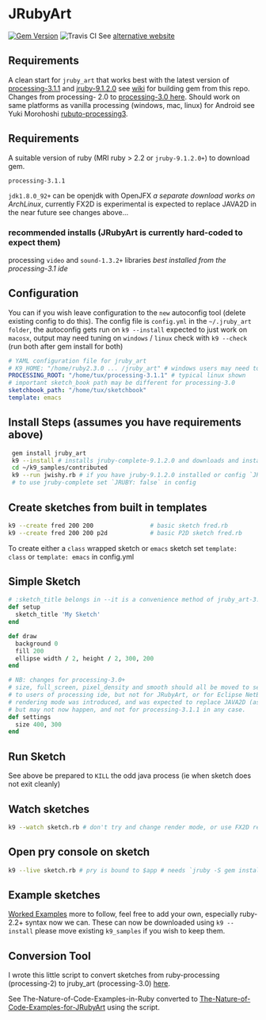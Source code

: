 
# JRubyArt
[![Gem Version](https://badge.fury.io/rb/jruby_art.svg)](http://badge.fury.io/rb/jruby_art)
![Travis CI](https://travis-ci.org/ruby-processing/JRubyArt.svg)
See [alternative website](http://ruby-processing.github.io/)
## Requirements
A clean start for `jruby_art` that works best with the latest version of [processing-3.1.1](https://github.com/processing/processing/releases) and [jruby-9.1.2.0](http://jruby.org/download) see [wiki](https://github.com/ruby-processing/JRubyArt/wiki/Building-latest-gem) for building gem from this repo.  Changes from processing- 2.0 to [processing-3.0 here](https://github.com/processing/processing/wiki/Changes-in-3.0). Should work on same platforms as vanilla processing (windows, mac, linux) for Android see Yuki Morohoshi [rubuto-processing3][].
## Requirements
 
A suitable version of ruby (MRI ruby > 2.2 or `jruby-9.1.2.0+`) to download gem. 

`processing-3.1.1`

`jdk1.8.0_92+` can be openjdk with OpenJFX _a separate download works on ArchLinux_, currently FX2D is experimental is expected to replace JAVA2D in the near future see changes above...

### recommended installs (JRubyArt is currently hard-coded to expect them)

processing `video` and `sound-1.3.2+` libraries _best installed from the processing-3.1 ide_


## Configuration

You can if you wish leave configuration to the `new` autoconfig tool (delete existing config to do this). The config file is `config.yml` in the `~/.jruby_art folder`, the autoconfig gets run on `k9 --install` expected to just work on `macosx`, output may need tuning on `windows` / `linux` check with `k9 --check` (run both after gem install for both)

```yaml
# YAML configuration file for jruby_art
# K9_HOME: "/home/ruby2.3.0 ... /jruby_art" # windows users may need to set this
PROCESSING_ROOT: "/home/tux/processing-3.1.1" # typical linux shown
# important sketch_book path may be different for processing-3.0
sketchbook_path: "/home/tux/sketchbook" 
template: emacs
```

## Install Steps (assumes you have requirements above) 

```bash
 gem install jruby_art
 k9 --install # installs jruby-complete-9.1.2.0 and downloads and installs samples to ~/k9_samples
 cd ~/k9_samples/contributed
 k9 --run jwishy.rb # if you have jruby-9.1.2.0 installed or config `JRUBY: false`
 # to use jruby-complete set `JRUBY: false` in config
```
## Create sketches from built in templates
```bash
k9 --create fred 200 200                # basic sketch fred.rb
k9 --create fred 200 200 p2d            # basic P2D sketch fred.rb
```
To create either a `class` wrapped sketch or `emacs` sketch set `template: class` or `template: emacs` in config.yml

## Simple Sketch
```ruby
# :sketch_title belongs in --it is a convenience method of jruby_art-3.0+
def setup
  sketch_title 'My Sketch'
end

def draw
  background 0
  fill 200
  ellipse width / 2, height / 2, 300, 200
end

# NB: changes for processing-3.0+
# size, full_screen, pixel_density and smooth should all be moved to settings (this is hidden 
# to users of processing ide, but not for JRubyArt, or for Eclipse NetBeans users). The FX2D 
# rendering mode was introduced, and was expected to replace JAVA2D (as default rendering mode) 
# but may not now happen, and not for processing-3.1.1 in any case.
def settings
  size 400, 300
end
```
## Run Sketch
See above
be prepared to `KILL` the odd java process (ie when sketch does not exit cleanly)

## Watch sketches
```bash
k9 --watch sketch.rb # don't try and change render mode, or use FX2D render mode during watch yet
```
## Open pry console on sketch
```bash
k9 --live sketch.rb # pry is bound to $app # needs `jruby -S gem install pry`
```
## Example sketches

[Worked Examples](https://github.com/ruby-processing/JRubyArt-examples) more to follow, feel free to add your own, especially ruby-2.2+ syntax now we can. These can now be downloaded using `k9 --install` please move existing `k9_samples` if you wish to keep them.

## Conversion Tool

I wrote this little script to convert sketches from ruby-processing (processing-2) to jruby_art (processing-3.0) [here](https://gist.github.com/monkstone/1a658bdda4ea21c204c5).

See The-Nature-of-Code-Examples-in-Ruby converted to [The-Nature-of-Code-Examples-for-JRubyArt](https://github.com/ruby-processing/The-Nature-of-Code-for-JRubyArt) using the script.

[rubuto-processing3]:https://github.com/hoshi-sano/ruboto-processing3
